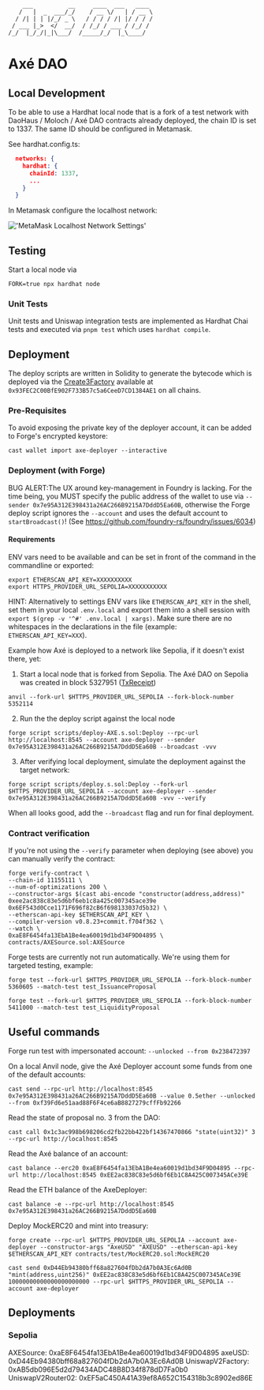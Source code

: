 ```ascii
    ___          __     ____  ___   ____
   /   |  _  ___/_/    / __ \/   | / __ \
  / /| | | |/_/ _ \   / / / / /| |/ / / /
 / ___ |_>  </  __/  / /_/ / ___ / /_/ /
/_/  |_/_/|_|\___/  /_____/_/  |_\____/

```

# Axé DAO

## Local Development

To be able to use a Hardhat local node that is a fork of a test network with DaoHaus / Moloch / Axé DAO contracts already deployed, the chain ID is set to 1337. The same ID should be configured in Metamask.

See hardhat.config.ts:

```json
  networks: {
    hardhat: {
      chainId: 1337,
      ...
    }
  }
```

In Metamask configure the localhost network:

!['MetaMask Localhost Network Settings'](/docs/images/metamask-localhost-network.png)

## Testing

Start a local node via

```shell
FORK=true npx hardhat node
```

### Unit Tests

Unit tests and Uniswap integration tests are implemented as Hardhat Chai tests and executed via `pnpm test` which uses `hardhat compile`.

## Deployment

The deploy scripts are written in Solidity to generate the bytecode which is deployed via the [Create3Factory]('https://github.com/lifinance/create3-factory') available at `0x93FEC2C00BfE902F733B57c5a6CeeD7CD1384AE1` on all chains.

### Pre-Requisites

To avoid exposing the private key of the deployer account, it can be added to Forge's encrypted keystore:

```shell
cast wallet import axe-deployer --interactive
```

### Deployment (with Forge)

BUG ALERT:The UX around key-management in Foundry is lacking. For the time being, you MUST specify the public address of the wallet to use via `--sender 0x7e95A312E398431a26AC266B9215A7DddD5Ea60B`, otherwise the Forge deploy script ignores the `--account` and uses the default account to `startBroadcast()`! (See https://github.com/foundry-rs/foundry/issues/6034)

#### Requirements

ENV vars need to be available and can be set in front of the command in the commandline or exported:

```shell
export ETHERSCAN_API_KEY=XXXXXXXXXX
export HTTPS_PROVIDER_URL_SEPOLIA=XXXXXXXXXXX
```

HINT: Alternatively to settings ENV vars like `ETHERSCAN_API_KEY` in the shell, set them in your local `.env.local` and export them into a shell session with `export $(grep -v '^#' .env.local | xargs)`. Make sure there are no whitespaces in the declarations in the file (example: `ETHERSCAN_API_KEY=XXX`).

Example how Axé is deployed to a network like Sepolia, if it doesn't exist there, yet:

1. Start a local node that is forked from Sepolia.
   The Axé DAO on Sepolia was created in block 5327951 ([TxReceipt](https://sepolia.etherscan.io/tx/0xc69d904e77106520193ac9821087bb628b923fb3beb0788a70ed444c3f7d61ad))

```shell
anvil --fork-url $HTTPS_PROVIDER_URL_SEPOLIA --fork-block-number 5352114
```

2. Run the the deploy script against the local node

```shell
forge script scripts/deploy-AXE.s.sol:Deploy --rpc-url http://localhost:8545 --account axe-deployer --sender 0x7e95A312E398431a26AC266B9215A7DddD5Ea60B --broadcast -vvv
```

3. After verifying local deployment, simulate the deployment against the target network:

```shell
forge script scripts/deploy.s.sol:Deploy --fork-url $HTTPS_PROVIDER_URL_SEPOLIA --account axe-deployer --sender 0x7e95A312E398431a26AC266B9215A7DddD5Ea60B -vvv --verify
```

When all looks good, add the `--broadcast` flag and run for final deployment.

### Contract verification

If you're not using the `--verify` parameter when deploying (see above) you can manually verify the contract:

```shell
forge verify-contract \
--chain-id 11155111 \
--num-of-optimizations 200 \
--constructor-args $(cast abi-encode "constructor(address,address)" 0xee2ac838c83e5d6bf6eb1c8a425c007345ace39e 0x6EF543d0Cce1171F696f82cB6f698133037d5b32) \
--etherscan-api-key $ETHERSCAN_API_KEY \
--compiler-version v0.8.23+commit.f704f362 \
--watch \
0xaE8F6454fa13EbA1Be4ea60019d1bd34F9D04895 \
contracts/AXESource.sol:AXESource
```

Forge tests are currently not run automatically. We're using them for targeted testing, example:

```shell
forge test --fork-url $HTTPS_PROVIDER_URL_SEPOLIA --fork-block-number 5360605 --match-test test_IssuanceProposal
```

```shell
forge test --fork-url $HTTPS_PROVIDER_URL_SEPOLIA --fork-block-number 5411000 --match-test test_LiquidityProposal
```

## Useful commands

Forge run test with impersonated account: `--unlocked --from 0x238472397`

On a local Anvil node, give the Axé Deployer account some funds from one of the default accounts:

```shell
cast send --rpc-url http://localhost:8545 0x7e95A312E398431a26AC266B9215A7DddD5Ea60B --value 0.5ether --unlocked --from 0xf39Fd6e51aad88F6F4ce6aB8827279cffFb92266
```

Read the state of proposal no. 3 from the DAO:

```shell
cast call 0x1c3ac998b698206cd2fb22bb422bf14367470866 "state(uint32)" 3 --rpc-url http://localhost:8545
```

Read the Axé balance of an account:

```shell
cast balance --erc20 0xaE8F6454fa13EbA1Be4ea60019d1bd34F9D04895 --rpc-url http://localhost:8545 0xEE2ac838C83e5d6bf6Eb1C8A425C007345ACe39E
```

Read the ETH balance of the AxeDeployer:

```shell
cast balance -e --rpc-url http://localhost:8545 0x7e95A312E398431a26AC266B9215A7DddD5Ea60B
```

Deploy MockERC20 and mint into treasury:

```shell
forge create --rpc-url $HTTPS_PROVIDER_URL_SEPOLIA --account axe-deployer --constructor-args "AxeUSD" "AXEUSD" --etherscan-api-key $ETHERSCAN_API_KEY contracts/test/MockERC20.sol:MockERC20

cast send 0xD44Eb94380bff68a827604fDb2dA7b0A3Ec6Ad0B "mint(address,uint256)" 0xEE2ac838C83e5d6bf6Eb1C8A425C007345ACe39E 10000000000000000000000 --rpc-url $HTTPS_PROVIDER_URL_SEPOLIA --account axe-deployer
```

## Deployments

### Sepolia

AXESource: 0xaE8F6454fa13EbA1Be4ea60019d1bd34F9D04895
axeUSD: 0xD44Eb94380bff68a827604fDb2dA7b0A3Ec6Ad0B
UniswapV2Factory: 0xAB5db096E5d2d79434ADC48B8D34f878dD7Fa0b0
UniswapV2Router02: 0xEF5aC450A41A39ef8A652C154318b3c8902ed86E
